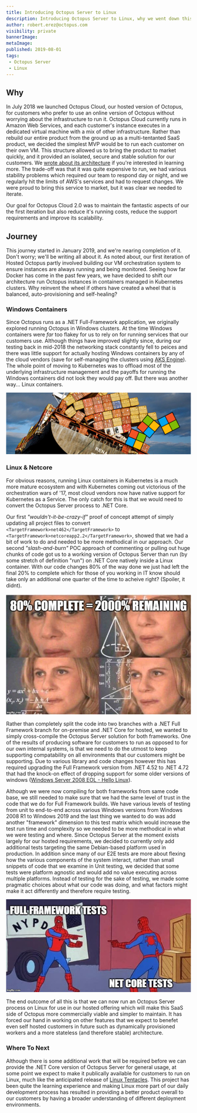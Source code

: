```yaml
---
title: Introducing Octopus Server to Linux
description: Introducing Octopus Server to Linux, why we went down this path and its benefits. 
author: robert.erez@octopus.com
visibility: private
bannerImage: 
metaImage: 
published: 2019-08-01
tags:
 - Octopus Server
 - Linux
---
```


## Why

In July 2018 we launched Octopus Cloud, our hosted version of Octopus, for customers who prefer to use an online version of Octopus without worrying about the infrastructure to run it. Octopus Cloud currently runs in Amazon Web Services, and each customer's instance executes in a dedicated virtual machine with a mix of other infrastructure. Rather than rebuild our entire product from the ground up as a multi-tentanted SaaS product, we decided the simplest MVP would be to run each customer on their own VM. This structure allowed us to bring the product to market quickly, and it provided an isolated, secure and stable solution for our customers. We [wrote about its architecture](https://octopus.com/blog/building-the-octopus-cloud-in-aws) if you're interested in learning more. The trade-off was that it was quite expensive to run, we had various stability problems which required our team to respond day or night, and we regularly hit the limits of AWS's services and had to request changes. We were proud to bring this service to market, but it was clear we needed to iterate. 

Our goal for Octopus Cloud 2.0 was to maintain the fantastic aspects of our the first iteration but also reduce it's running costs, reduce the support requirements and improve its scalability. 

## Journey

This journey started in January 2019, and we're nearing completion of it. Don't worry; we'll be writing all about it. As noted about, our first iteration of Hosted Octopus partly involved building our VM orchestration system to ensure instances are always running and being monitored. Seeing how far Docker has come in the past few years, we have decided to shift our architecture run Octopus instances in containers managed in Kubernetes clusters. Why reinvent the wheel if others have created a wheel that is balanced, auto-provisioning and self-healing?

### Windows Containers
Since Octopus runs as a .NET Full-Framework application, we originally explored running Octopus in Windows clusters. At the time Windows containers were _far_ too flakey for us to rely on for running services that our customers use. Although things have improved slightly since, during our testing back in mid-2018 the networking stack constantly fell to peices and there was little support for actually hosting Windows containers by any of the cloud vendors (save for self-managing the clusters using [AKS Engine](https://github.com/Azure/aks-engine)). The whole point of moving to Kubernetes was to offload most of the underlying infrastructure management and the payoffs for running the Windows containers did not look they would pay off. But there was another way... Linux containers.

![](ship.png)

### Linux & Netcore
For obvious reasons, running Linux containers in Kubernetes is a much more mature ecosystem and with Kubernetes coming out victorious of the orchestration wars of '17, most cloud vendors now have native support for Kubernetes as a Service. The only catch for this is that we would need to convert the Octopus Server process to .NET Core.

Our first _"wouldn't-it-be-crazy-if"_ proof of concept attempt of simply updating all project files to convert `<TargetFramework>net462</TargetFramework>` to `<TargetFramework>netcoreapp2.2</TargetFramework>`, showed that we had a bit of work to do and needed to be more methodical in our approach. Our second _"slash-and-burn"_ POC approach of commenting or pulling out huge chunks of code got us to a working version of Octopus Server than run (by some stretch of definition "run") on .NET Core natively inside a Linux container. With our code changes 80% of the way done we just had left the final 20% to complete which for those of you working in IT know should take only an additional one quarter of the time to acheive right? (Spoiler, it didnt).

![](effort.jpg)

Rather than completely split the code into two branches with a .NET Full Framework branch for on-premise and .NET Core for hosted, we wanted to simply cross-compile the Octopus Server solution for both frameworks. One of the results of producing software for customers to run as opposed to for our own internal systems, is that we need to do the utmost to keep supporting compatability on all environments that our customers might be supporting. Due to various library and code changes however this has required upgrading the Full Framework version from .NET 4.52 to .NET 4.72 that had the knock-on effect of dropping support for some older versions of windows  ([Windows Server 2008 EOL - Hello Linux](https://octopus.com/blog/windows-server-2008-eol-hello-linux)). 

Although we were now compiling for both frameworks from same code base, we still needed to make sure that we had the same level of trust in the code that we do for Full Framework builds. We have various levels of testing from unit to end-to-end across various Windows versions from Windows 2008 R1 to Windows 2019 and the last thing we wanted to do was add another "framework" dimension to this test matrix which would increase the test run time and complexity so we needed to be more methodical in what we were testing and where. Since Octopus Server at the moment exists largely for our hosted requirements, we decided to currently only add additional tests targeting the same Debian-based platform used in production. In addition since many of our E2E tests are more about flexing how the various components of the system interact, rather than small snippets of code that we examine in Unit testing, we decided that some tests were platform agnostic and would add no value executing across multiple platforms. Instead of testing for the sake of testing, we made some pragmatic choices about what our code was doing, and what factors might make it act differently and therefore require testing.

![](tests.png)

The end outcome of all this is that we can now run an Octopus Server process on Linux for use in our hosted offering which will make this SaaS side of Octopus more commercially viable and simpler to maintain. It has forced our hand in working on other features that we expect to benefet even self hosted customers in future such as dynamically provisioned workers and a more stateless (and therefore stable) architecture.

### Where To Next
Although there is some additional work that will be required before we can provide the .NET Core version of Octopus Server for general usage, at some point we expect to make it publically available for customers to run on Linux, much like the anticipated release of [Linux Tentacles](https://octopus.com/blog/tentacle-on-linux). This project has been quite the learning experience and making Linux more part of our daily development process has resulted in providing a better product overall to our customers by having a broader understanding of different deployment environments. 